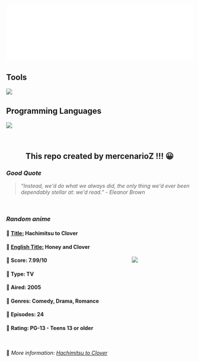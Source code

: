 
<img src="svg/nai.svg" />

<p>
  <h2>Tools</h2>
  <a href="https://skillicons.dev">
    <img src="https://skillicons.dev/icons?i=git,bash,vim,ubuntu,tensorflow,pytorch,docker,raspberrypi" />
  </a>

  <br />

  <h2>Programming Languages</h2>

  <a href="https://skillicons.dev">
    <img src="https://skillicons.dev/icons?i=python,c,cpp" />
  </a>
</p>

<br />

<h2 align="center">This repo created by mercenarioZ !!! 😀</h2>
<h3><i>Good Quote</i></h3>

<blockquote>
<i>
“Instead, we'd do what we always did, the only thing we'd ever been dependably stellar at: we'd read.” - Eleanor Brown
</i>
</blockquote>

<br />

<h3><i>Random anime</i></h3>

<h4>
  <strong>🥭 <u>Title:</u></strong> Hachimitsu to Clover
</h4>

<h4>🌿 <u>English Title:</u> Honey and Clover</h4>

<img align="right" width="165" src=https://cdn.myanimelist.net/images/anime/1301/133577.jpg />

<h4>🌱 Score: 7.99/10</h4>

<h4>🌲 Type: TV</h4>

<h4>🌴 Aired: 2005</h4>

<h4>🌵 Genres: Comedy, Drama, Romance</h4>

<h4>🥑 Episodes: 24</h4>

<h4>🍏 Rating: PG-13 - Teens 13 or older</h4>

<br />

🍂 *More information: [Hachimitsu to Clover](https://myanimelist.net/anime/16/Hachimitsu_to_Clover)*
    